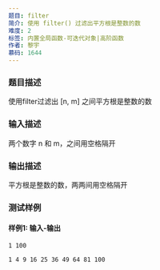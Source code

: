 ```yaml
---
题目: filter
简介: 使用 filter() 过滤出平方根是整数的数
难度: 2
标签: 内置全局函数-可迭代对象|高阶函数
作者: 黎宇
慕码: 1644
---
```


### 题目描述

使用filter过滤出 [n, m] 之间平方根是整数的数

### 输入描述

两个数字 n 和 m，之间用空格隔开

### 输出描述

平方根是整数的数，两两间用空格隔开

### 测试样例

#### 样例1: 输入-输出

```
1 100
```

```
1 4 9 16 25 36 49 64 81 100
```

